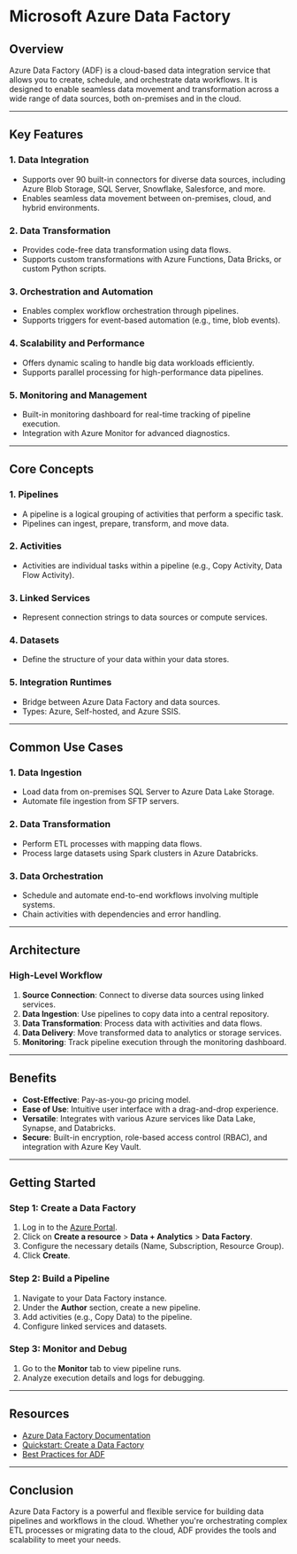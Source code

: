 # Microsoft Azure Data Factory

## Overview
Azure Data Factory (ADF) is a cloud-based data integration service that allows you to create, schedule, and orchestrate data workflows. It is designed to enable seamless data movement and transformation across a wide range of data sources, both on-premises and in the cloud.

---

## Key Features

### 1. **Data Integration**
- Supports over 90 built-in connectors for diverse data sources, including Azure Blob Storage, SQL Server, Snowflake, Salesforce, and more.
- Enables seamless data movement between on-premises, cloud, and hybrid environments.

### 2. **Data Transformation**
- Provides code-free data transformation using data flows.
- Supports custom transformations with Azure Functions, Data Bricks, or custom Python scripts.

### 3. **Orchestration and Automation**
- Enables complex workflow orchestration through pipelines.
- Supports triggers for event-based automation (e.g., time, blob events).

### 4. **Scalability and Performance**
- Offers dynamic scaling to handle big data workloads efficiently.
- Supports parallel processing for high-performance data pipelines.

### 5. **Monitoring and Management**
- Built-in monitoring dashboard for real-time tracking of pipeline execution.
- Integration with Azure Monitor for advanced diagnostics.

---

## Core Concepts

### **1. Pipelines**
- A pipeline is a logical grouping of activities that perform a specific task.
- Pipelines can ingest, prepare, transform, and move data.

### **2. Activities**
- Activities are individual tasks within a pipeline (e.g., Copy Activity, Data Flow Activity).

### **3. Linked Services**
- Represent connection strings to data sources or compute services.

### **4. Datasets**
- Define the structure of your data within your data stores.

### **5. Integration Runtimes**
- Bridge between Azure Data Factory and data sources.
- Types: Azure, Self-hosted, and Azure SSIS.

---

## Common Use Cases

### 1. **Data Ingestion**
- Load data from on-premises SQL Server to Azure Data Lake Storage.
- Automate file ingestion from SFTP servers.

### 2. **Data Transformation**
- Perform ETL processes with mapping data flows.
- Process large datasets using Spark clusters in Azure Databricks.

### 3. **Data Orchestration**
- Schedule and automate end-to-end workflows involving multiple systems.
- Chain activities with dependencies and error handling.

---

## Architecture

### **High-Level Workflow**
1. **Source Connection**: Connect to diverse data sources using linked services.
2. **Data Ingestion**: Use pipelines to copy data into a central repository.
3. **Data Transformation**: Process data with activities and data flows.
4. **Data Delivery**: Move transformed data to analytics or storage services.
5. **Monitoring**: Track pipeline execution through the monitoring dashboard.

---

## Benefits
- **Cost-Effective**: Pay-as-you-go pricing model.
- **Ease of Use**: Intuitive user interface with a drag-and-drop experience.
- **Versatile**: Integrates with various Azure services like Data Lake, Synapse, and Databricks.
- **Secure**: Built-in encryption, role-based access control (RBAC), and integration with Azure Key Vault.

---

## Getting Started

### **Step 1: Create a Data Factory**
1. Log in to the [Azure Portal](https://portal.azure.com).
2. Click on **Create a resource** > **Data + Analytics** > **Data Factory**.
3. Configure the necessary details (Name, Subscription, Resource Group).
4. Click **Create**.

### **Step 2: Build a Pipeline**
1. Navigate to your Data Factory instance.
2. Under the **Author** section, create a new pipeline.
3. Add activities (e.g., Copy Data) to the pipeline.
4. Configure linked services and datasets.

### **Step 3: Monitor and Debug**
1. Go to the **Monitor** tab to view pipeline runs.
2. Analyze execution details and logs for debugging.

---

## Resources
- [Azure Data Factory Documentation](https://learn.microsoft.com/en-us/azure/data-factory/)
- [Quickstart: Create a Data Factory](https://learn.microsoft.com/en-us/azure/data-factory/quickstart-create-data-factory-portal)
- [Best Practices for ADF](https://learn.microsoft.com/en-us/azure/data-factory/introduction-best-practices)

---

## Conclusion
Azure Data Factory is a powerful and flexible service for building data pipelines and workflows in the cloud. Whether you're orchestrating complex ETL processes or migrating data to the cloud, ADF provides the tools and scalability to meet your needs.
